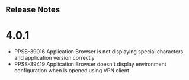 ## Release Notes

# 4.0.1
 - PPSS-39016 Application Browser is not displaying special characters and application version correctly
 - PPSS-39419 Application Browser doesn't display environment configuration when is opened using VPN client
